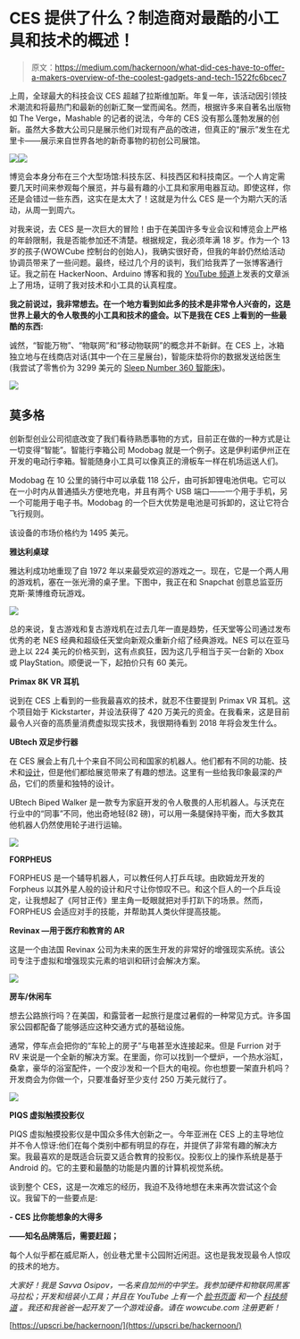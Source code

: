 # CES 提供了什么？制造商对最酷的小工具和技术的概述！

> 原文：<https://medium.com/hackernoon/what-did-ces-have-to-offer-a-makers-overview-of-the-coolest-gadgets-and-tech-1522fc6bcec7>

上周，全球最大的科技会议 CES 超越了拉斯维加斯。年复一年，该活动因引领技术潮流和将最热门和最新的创新汇聚一堂而闻名。然而，根据许多来自著名出版物如 The Verge，Mashable 的记者的说法，今年的 CES 没有那么蓬勃发展的创新。虽然大多数大公司只是展示他们对现有产品的改进，但真正的“展示”发生在尤里卡——展示来自世界各地的新奇事物的初创公司展馆。

![](img/97278d7b983731f0dfacf0efeddf70ec.png)![](img/327c88fcb2391c240fcc877e3402a73f.png)

博览会本身分布在三个大型场馆:科技东区、科技西区和科技南区。一个人肯定需要几天时间来参观每个展览，并与最有趣的小工具和家用电器互动。即使这样，你还是会错过一些东西，这实在是太大了！这就是为什么 CES 是一个为期六天的活动，从周一到周六。

对我来说，去 CES 是一次巨大的冒险！由于在美国许多专业会议和博览会上严格的年龄限制，我是否能参加还不清楚。根据规定，我必须年满 18 岁。作为一个 13 岁的孩子(WOWCube 控制台的创始人)，我确实很好奇，但我的年龄仍然给活动协调员带来了一些问题。最终，经过几个月的谈判，我们给我弄了一张博客通行证。我之前在 HackerNoon、Arduino 博客和我的 [YouTube 频道](https://www.youtube.com/channel/UCYYrDALfWM7hvB3fNglSNMA)上发表的文章派上了用场，证明了我对技术和小工具的认真程度。

**我之前说过，我非常想去。在一个地方看到如此多的技术是非常令人兴奋的，这是世界上最大的令人敬畏的小工具和技术的盛会。以下是我在 CES 上看到的一些最酷的东西:**

诚然，“智能万物”、“物联网”和“移动物联网”的概念并不新鲜。在 CES 上，冰箱独立地与在线商店对话(其中一个在三星展台)，智能床垫将你的数据发送给医生(我尝试了零售价为 3299 美元的 [Sleep Number 360 智能床](http://www.sleepnumber.com/sn/en/beds/Innovation-Series-Beds))。

![](img/f876b75e98b88d74320ff8c050a131d3.png)

## **莫多格**

创新型创业公司彻底改变了我们看待熟悉事物的方式，目前正在做的一种方式是让一切变得“智能”。智能行李箱公司 Modobag 就是一个例子。这是伊利诺伊州正在开发的电动行李箱。智能随身小工具可以像真正的滑板车一样在机场运送人们。

Modobag 在 10 公里的骑行中可以承载 118 公斤，由可拆卸锂电池供电。它可以在一小时内从普通插头方便地充电，并且有两个 USB 端口——一个用于手机，另一个可能用于电子书。Modobag 的一个巨大优势是电池是可拆卸的，这让它符合飞行规则。

该设备的市场价格约为 1495 美元。

**雅达利桌球**

雅达利成功地重现了自 1972 年以来最受欢迎的游戏之一。现在，它是一个两人用的游戏机，塞在一张光滑的桌子里。下图中，我正在和 Snapchat 创意总监亚历克斯·莱博维奇玩游戏。

![](img/e7c3af0dfffb581f30623d49f6488bca.png)

总的来说，复古游戏和复古游戏机在过去几年一直是趋势，任天堂等公司通过发布优秀的老 NES 经典和超级任天堂向新观众重新介绍了经典游戏。NES 可以在亚马逊上以 224 美元的价格买到，这有点疯狂，因为这几乎相当于买一台新的 Xbox 或 PlayStation。顺便说一下，起拍价只有 60 美元。

**Primax 8K VR 耳机**

说到在 CES 上看到的一些我最喜欢的技术，就忍不住要提到 Primax VR 耳机。这个项目始于 Kickstarter，并设法获得了 420 万美元的资金。在我看来，这是目前最令人兴奋的高质量消费虚拟现实技术，我很期待看到 2018 年将会发生什么。

**UBtech 双足步行器**

在 CES 展会上有几十个来自不同公司和国家的机器人。他们都有不同的功能、技术和[设计](https://hackernoon.com/tagged/design)，但是他们都给展览带来了有趣的想法。这里有一些给我印象最深的产品，它们的质量和独特的设计。

UBtech Biped Walker 是一款专为家庭开发的令人敬畏的人形机器人。与沃克在行业中的“同事”不同，他出奇地轻(82 磅)，可以用一条腿保持平衡，而大多数其他机器人仍然使用轮子进行运输。

![](img/cf251eba1c3c8f9e1d9d95815a7c16f3.png)

**FORPHEUS**

FORPHEUS 是一个辅导机器人，可以教任何人打乒乓球。由欧姆龙开发的 Forpheus 以其外星人般的设计和尺寸让你惊叹不已。和这个巨人的一个乒乓设定，让我想起了《阿甘正传》里主角一眨眼就把对手打趴下的场景。然而，FORPHEUS 会适应对手的技能，并帮助其人类伙伴提高技能。

**Revinax —用于医疗和教育的 AR**

这是一个由法国 Revinax 公司为未来的医生开发的非常好的增强现实系统。该公司专注于虚拟和增强现实元素的培训和研讨会解决方案。

![](img/1cf47322b10fac6d8bf22bf44a914dfb.png)

**房车/休闲车**

想去公路旅行吗？在美国，和露营者一起旅行是度过暑假的一种常见方式。许多国家公园都配备了能够适应这种交通方式的基础设施。

通常，停车点会把你的“车轮上的房子”与电甚至水连接起来。但是 Furrion 对于 RV 来说是一个全新的解决方案。在里面，你可以找到一个壁炉，一个热水浴缸，桑拿，豪华的浴室配件，一个皮沙发和一个巨大的电视。你也想要一架直升机吗？开发商会为你做一个，只要准备好至少支付 250 万美元就行了。

![](img/fe9cce9937ab727ca597c101190c5ef9.png)

**PIQS 虚拟触摸投影仪**

PIQS 虚拟触摸投影仪是中国众多伟大创新之一。今年亚洲在 CES 上的主导地位并不令人惊讶:他们在每个类别中都有明显的存在，并提供了非常有趣的解决方案。我最喜欢的是既适合玩耍又适合教育的投影仪。投影仪上的操作系统是基于 Android 的。它的主要和最酷的功能是内置的计算机视觉系统。

谈到整个 CES，这是一次难忘的经历，我迫不及待地想在未来再次尝试这个会议。我留下的一些要点是:

**- CES 比你能想象的大得多**

**——知名品牌落后，需要赶超；**

每个人似乎都在威尼斯人，创业巷尤里卡公园附近闲逛。这也是我发现最令人惊叹的技术的地方。

*大家好！我是 Savva Osipov，一名来自加州的中学生。我参加硬件和物联网黑客马拉松；开发和组装小工具；并且在 YouTube 上有一个* [*脸书页面*](https://www.facebook.com/SavvaOsipov/) *和一个* [*科技频道*](https://www.youtube.com/channel/UCYYrDALfWM7hvB3fNglSNMA) *。我还和我爸爸一起开发了一个游戏设备。请在 wowcube.com 注册更新！*

[https://upscri.be/hackernoon/](https://upscri.be/hackernoon/)